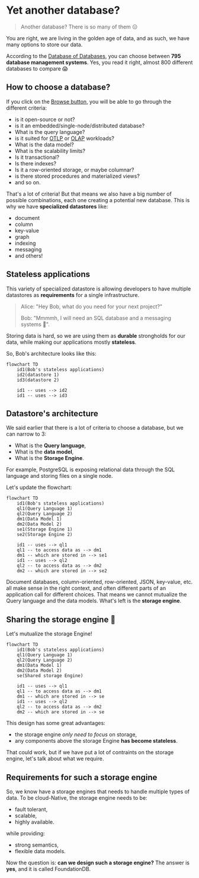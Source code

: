 # Yet another database?

<!-- toc -->

> Another database? There is so many of them 😑

You are right, we are living in the golden age of data, and as such, we have many options to store our data.

According to the [Database of Databases](https://dbdb.io/), you can choose between **795 database management systems**. Yes, you read it right, almost 800 different databases to compare 😱

## How to choose a database?

If you click on the [Browse button](https://dbdb.io/browse), you will be able to go through the different criteria:

* is it open-source or not?
* is it an embedded/single-node/distributed database?
* What is the query language?
* is it suited for [OTLP](https://en.wikipedia.org/wiki/Online_transaction_processing) or [OLAP](https://en.wikipedia.org/wiki/Online_analytical_processing) workloads?
* What is the data model?
* What is the scalability limits?
* Is it transactional?
* Is there indexes?
* Is it a row-oriented storage, or maybe columnar?
* is there stored procedures and materialized views?
* and so on.

That's a lot of criteria! But that means we also have a big number of possible combinations, each one creating a potential new database. This is why we have **specialized datastores** like:

* document
* column 
* key-value
* graph 
* indexing
* messaging
* and others!

## Stateless applications

This variety of specialized datastore is allowing developers to have multiple datastores as **requirements** for a single infrastructure.

> Alice: "Hey Bob, what do you need for your next project?"
> 
> Bob: "Mmmmh, I will need an SQL database and a messaging systems 🤔".

Storing data is hard, so we are using them as **durable** strongholds for our data, while making our applications mostly **stateless**.

So, Bob's architecture looks like this:

```mermaid
flowchart TD
    id1(Bob's stateless applications)
    id2(datastore 1)
    id3(datastore 2)
    
    id1 -- uses --> id2
    id1 -- uses --> id3
```

## Datastore's architecture

We said earlier that there is a lot of criteria to choose a database, but we can narrow to 3: 

* What is the **Query language**,
* What is the **data model**,
* What is the **Storage Engine**.

For example, PostgreSQL is exposing relational data through the SQL language and storing files on a single node. 

Let's update the flowchart:

```mermaid
flowchart TD
    id1(Bob's stateless applications)
    ql1(Query Language 1)
    ql2(Query Language 2)
    dm1(Data Model 1)
    dm2(Data Model 2)
    se1(Storage Engine 1)
    se2(Storage Engine 2)
    
    id1 -- uses --> ql1 
    ql1 -- to access data as --> dm1
    dm1 -- which are stored in --> se1
    id1 -- uses --> ql2
    ql2 -- to access data as --> dm2
    dm2 -- which are stored in --> se2
```

Document databases, column-oriented, row-oriented, JSON, key-value, etc. all make sense in the right context, and often different parts of an application call for different choices. That means we cannot mutualize the Query language and the data models. What's left is the **storage engine**.

## Sharing the storage engine 🤔

Let's mutualize the storage Engine!

```mermaid
flowchart TD
    id1(Bob's stateless applications)
    ql1(Query Language 1)
    ql2(Query Language 2)
    dm1(Data Model 1)
    dm2(Data Model 2)
    se(Shared storage Engine)
    
    id1 -- uses --> ql1 
    ql1 -- to access data as --> dm1
    dm1 -- which are stored in --> se
    id1 -- uses --> ql2
    ql2 -- to access data as --> dm2
    dm2 -- which are stored in --> se
```

This design has some great advantages:

* the storage engine *only need to focus* on storage,
* any components above the storage Engine **has become stateless**.

That could work, but if we have put a lot of contraints on the storage engine, let's talk about what we require. 

## Requirements for such a storage engine

So, we know have a storage engines that needs to handle multiple types of data. To be cloud-Native, the storage engine needs to be:

* fault tolerant,
* scalable,
* highly available.

while providing:

* strong semantics,
* flexible data models.

Now the question is: **can we design such a storage engine?** The answer is **yes**, and it is called FoundationDB.